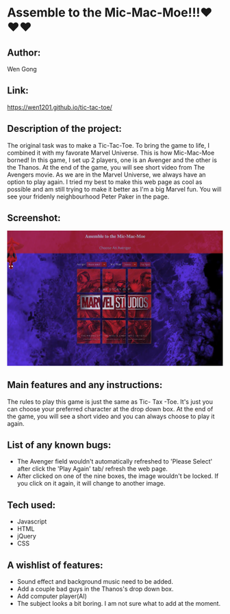 # Assemble to the Mic-Mac-Moe!!!❤️❤️❤️

## Author: 
Wen Gong

## Link:
https://wen1201.github.io/tic-tac-toe/

## Description of the project:  

The original task was to make a Tic-Tac-Toe. To bring the game to life, I combined it with my favorate Marvel Universe. This is how Mic-Mac-Moe borned!
In this game, I set up 2 players, one is an Avenger and the other is the Thanos. At the end of the game, you will see short video from The Avengers movie. As we are in the Marvel Universe, we always have an option to play again.
I tried my best to make this web page as cool as possible and am still trying to make it better as I'm a big Marvel fun. You will see your fridenly neighbourhood Peter Paker in the page. 

## Screenshot:
![alt text](images/screenshot2.png)

## Main features and any instructions:
The rules to play this game is just the same as Tic- Tax -Toe. It's just you can choose your preferred character at the drop down box. At the end of the game, you will see a short video and you can always choose to play it again.

## List of any known bugs:

* The Avenger field wouldn't automatically refreshed to 'Please Select' after click the 'Play Again' tab/ refresh the web page.
* After clicked on one of the nine boxes, the image wouldn't be locked. If you click on it again, it will change to another image.

## Tech used: 
* Javascript 
* HTML 
* jQuery
* CSS

  
        


## A wishlist of features:
* Sound effect and background music need to be added.
* Add a couple bad guys in the Thanos's drop down box.
* Add computer player(AI)
* The subject looks a bit boring. I am not sure what to add at the moment.
